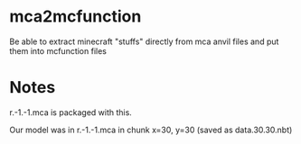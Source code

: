 # mca2mcfunction
Be able to extract minecraft "stuffs" directly from mca anvil files and put them into mcfunction files

# Notes

r.-1.-1.mca is packaged with this.

Our model was in r.-1.-1.mca in chunk x=30, y=30 (saved as data.30.30.nbt)

